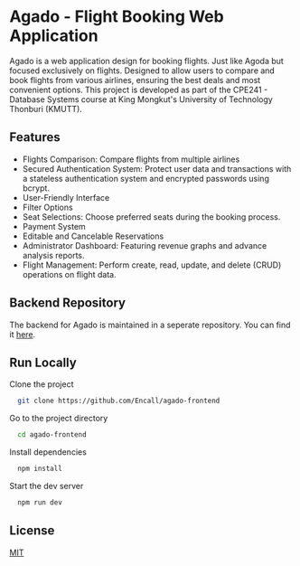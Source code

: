 
# Agado - Flight Booking Web Application

Agado is a web application design for booking flights. Just like Agoda but focused exclusively on flights. Designed to allow users to compare and book flights from various airlines, ensuring the best deals and most convenient options. This project is developed as part of the CPE241 - Database Systems course at King Mongkut's University of Technology Thonburi (KMUTT).

## Features
* Flights Comparison: Compare flights from multiple airlines
* Secured Authentication System: Protect user data and transactions with a stateless authentication system and encrypted passwords using bcrypt.
* User-Friendly Interface
* Filter Options
* Seat Selections: Choose preferred seats during the booking process.
* Payment System
* Editable and Cancelable Reservations
* Administrator Dashboard: Featuring revenue graphs and advance analysis reports.
* Flight Management: Perform create, read, update, and delete (CRUD) operations on flight data.

## Backend Repository
The backend for Agado is maintained in a seperate repository. You can find it [here](https://github.com/Encall/agado-backend).

## Run Locally

Clone the project

```bash
  git clone https://github.com/Encall/agado-frontend
```

Go to the project directory

```bash
  cd agado-frontend
```

Install dependencies

```bash
  npm install
```

Start the dev server

```bash
  npm run dev
```

## License
[MIT](https://choosealicense.com/licenses/mit/)
